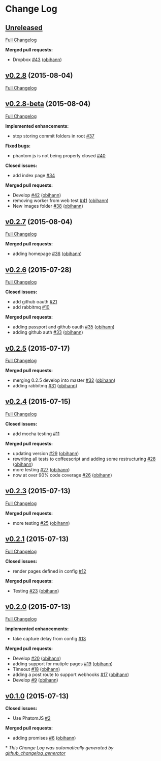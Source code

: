 # Change Log

## [Unreleased](https://github.com/tremble-js/tremble-js/tree/HEAD)

[Full Changelog](https://github.com/tremble-js/tremble-js/compare/v0.2.8...HEAD)

**Merged pull requests:**

- Dropbox [\#43](https://github.com/tremble-js/tremble-js/pull/43) ([obihann](https://github.com/obihann))

## [v0.2.8](https://github.com/tremble-js/tremble-js/tree/v0.2.8) (2015-08-04)
[Full Changelog](https://github.com/tremble-js/tremble-js/compare/v0.2.8-beta...v0.2.8)

## [v0.2.8-beta](https://github.com/tremble-js/tremble-js/tree/v0.2.8-beta) (2015-08-04)
[Full Changelog](https://github.com/tremble-js/tremble-js/compare/v0.2.7...v0.2.8-beta)

**Implemented enhancements:**

- stop storing commit folders in root [\#37](https://github.com/tremble-js/tremble-js/issues/37)

**Fixed bugs:**

- phantom js is not being properly closed [\#40](https://github.com/tremble-js/tremble-js/issues/40)

**Closed issues:**

- add index page [\#34](https://github.com/tremble-js/tremble-js/issues/34)

**Merged pull requests:**

- Develop [\#42](https://github.com/tremble-js/tremble-js/pull/42) ([obihann](https://github.com/obihann))
- removing worker from web test [\#41](https://github.com/tremble-js/tremble-js/pull/41) ([obihann](https://github.com/obihann))
- New images folder [\#38](https://github.com/tremble-js/tremble-js/pull/38) ([obihann](https://github.com/obihann))

## [v0.2.7](https://github.com/tremble-js/tremble-js/tree/v0.2.7) (2015-08-04)
[Full Changelog](https://github.com/tremble-js/tremble-js/compare/v0.2.6...v0.2.7)

**Merged pull requests:**

- adding homepage [\#36](https://github.com/tremble-js/tremble-js/pull/36) ([obihann](https://github.com/obihann))

## [v0.2.6](https://github.com/tremble-js/tremble-js/tree/v0.2.6) (2015-07-28)
[Full Changelog](https://github.com/tremble-js/tremble-js/compare/v0.2.5...v0.2.6)

**Closed issues:**

- add github oauth [\#21](https://github.com/tremble-js/tremble-js/issues/21)
- add rabbitmq [\#10](https://github.com/tremble-js/tremble-js/issues/10)

**Merged pull requests:**

- adding passport and github oauth [\#35](https://github.com/tremble-js/tremble-js/pull/35) ([obihann](https://github.com/obihann))
- adding github auth [\#33](https://github.com/tremble-js/tremble-js/pull/33) ([obihann](https://github.com/obihann))

## [v0.2.5](https://github.com/tremble-js/tremble-js/tree/v0.2.5) (2015-07-17)
[Full Changelog](https://github.com/tremble-js/tremble-js/compare/v0.2.4...v0.2.5)

**Merged pull requests:**

- merging 0.2.5 develop into master [\#32](https://github.com/tremble-js/tremble-js/pull/32) ([obihann](https://github.com/obihann))
- adding rabbitmq [\#31](https://github.com/tremble-js/tremble-js/pull/31) ([obihann](https://github.com/obihann))

## [v0.2.4](https://github.com/tremble-js/tremble-js/tree/v0.2.4) (2015-07-15)
[Full Changelog](https://github.com/tremble-js/tremble-js/compare/v0.2.3...v0.2.4)

**Closed issues:**

- add mocha testing [\#11](https://github.com/tremble-js/tremble-js/issues/11)

**Merged pull requests:**

- updating version [\#29](https://github.com/tremble-js/tremble-js/pull/29) ([obihann](https://github.com/obihann))
- rewriting all tests to coffeescript and adding some restructuring [\#28](https://github.com/tremble-js/tremble-js/pull/28) ([obihann](https://github.com/obihann))
- more testing [\#27](https://github.com/tremble-js/tremble-js/pull/27) ([obihann](https://github.com/obihann))
- now at over 90% code coverage [\#26](https://github.com/tremble-js/tremble-js/pull/26) ([obihann](https://github.com/obihann))

## [v0.2.3](https://github.com/tremble-js/tremble-js/tree/v0.2.3) (2015-07-13)
[Full Changelog](https://github.com/tremble-js/tremble-js/compare/v0.2.1...v0.2.3)

**Merged pull requests:**

- more testing [\#25](https://github.com/tremble-js/tremble-js/pull/25) ([obihann](https://github.com/obihann))

## [v0.2.1](https://github.com/tremble-js/tremble-js/tree/v0.2.1) (2015-07-13)
[Full Changelog](https://github.com/tremble-js/tremble-js/compare/v0.2.0...v0.2.1)

**Closed issues:**

- render pages defined in config [\#12](https://github.com/tremble-js/tremble-js/issues/12)

**Merged pull requests:**

- Testing [\#23](https://github.com/tremble-js/tremble-js/pull/23) ([obihann](https://github.com/obihann))

## [v0.2.0](https://github.com/tremble-js/tremble-js/tree/v0.2.0) (2015-07-13)
[Full Changelog](https://github.com/tremble-js/tremble-js/compare/v0.1.0...v0.2.0)

**Implemented enhancements:**

- take capture delay from config [\#13](https://github.com/tremble-js/tremble-js/issues/13)

**Merged pull requests:**

- Develop [\#20](https://github.com/tremble-js/tremble-js/pull/20) ([obihann](https://github.com/obihann))
- adding support for mutiple pages [\#19](https://github.com/tremble-js/tremble-js/pull/19) ([obihann](https://github.com/obihann))
- Timeout [\#18](https://github.com/tremble-js/tremble-js/pull/18) ([obihann](https://github.com/obihann))
- adding a post route to support webhooks [\#17](https://github.com/tremble-js/tremble-js/pull/17) ([obihann](https://github.com/obihann))
- Develop [\#9](https://github.com/tremble-js/tremble-js/pull/9) ([obihann](https://github.com/obihann))

## [v0.1.0](https://github.com/tremble-js/tremble-js/tree/v0.1.0) (2015-07-13)
**Closed issues:**

- Use PhatomJS [\#2](https://github.com/tremble-js/tremble-js/issues/2)

**Merged pull requests:**

- adding promises [\#6](https://github.com/tremble-js/tremble-js/pull/6) ([obihann](https://github.com/obihann))



\* *This Change Log was automatically generated by [github_changelog_generator](https://github.com/skywinder/Github-Changelog-Generator)*